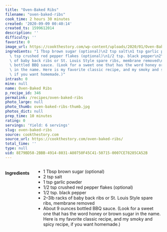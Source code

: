 ```yaml
---
title: "Oven-Baked Ribs"
filename: "oven-baked-ribs"
cook_time: 2 hours 30 minutes
created: '2020-09-09 00:40:14'
created_ts: 1599612014
description: ''
difficulty: ''
favorite: 0
image_url: https://cookthestory.com/wp-content/uploads/2020/01/Oven-Baked-Ribs-Pinterest.jpg
ingredients: "1 Tbsp brown sugar (optional)\n2 tsp salt\n1 tsp garlic powder\n1/2\
  \ tsp crushed red pepper flakes (optional)\n1/2 tsp. black pepper\n2\u20133lb racks\
  \ of baby back ribs or St. Louis Style spare ribs, membrane removed\nAbout 9 ounces\
  \ bottled BBQ sauce. (Look for a sweet one that has the word honey or brown sugar\
  \ in the name. Here is my favorite classic recipe, and my smoky and spicy recipe,\
  \ if you want homemade.)"
intrash: 0
mine: null
name: Oven-Baked Ribs
p_recipe_id: 346
permalink: /recipes/oven-baked-ribs
photo_large: null
photo_thumb: oven-baked-ribs-thumb.jpg
photos_dict: null
prep_time: 10 minutes
rating: 0
servings: 'Yield: 6 servings'
slug: oven-baked-ribs
source: cookthestory.com
source_url: https://cookthestory.com/oven-baked-ribs/
total_time: ''
type: null
uid: 8E79BD58-2BBB-4914-8031-A80750F45C41-50715-0007CE78285CA52B
---
```

<div class="large-8 medium-7 columns" id="writeup">	</div><!-- #writeup -->
</div><!-- #row-one -->
<div class="row" id="row-two">	<div class="medium-4 small-5 columns" id="ingredients"><h4>Ingredients</h4><div class="box box-ingredients content"><ul>
<li>1 Tbsp brown sugar (optional)</li>
<li>2 tsp salt</li>
<li>1 tsp garlic powder</li>
<li>1/2 tsp crushed red pepper flakes (optional)</li>
<li>1/2 tsp. black pepper</li>
<li>2–3lb racks of baby back ribs or St. Louis Style spare ribs, membrane removed</li>
<li>About 9 ounces bottled BBQ sauce. (Look for a sweet one that has the word honey or brown sugar in the name. Here is my favorite classic recipe, and my smoky and spicy recipe, if you want homemade.)</li>
</ul>
</div>	</div>	<div class="medium-6 small-7 columns" id="directions">	</div>
